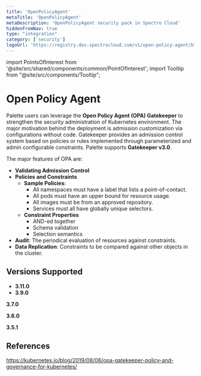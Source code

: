 ```yaml
---
title: 'OpenPolicyAgent'
metaTitle: 'OpenPolicyAgent'
metaDescription: 'OpenPolicyAgent security pack in Spectro Cloud'
hiddenFromNav: true
type: "integration"
category: ['security']
logoUrl: 'https://registry.dev.spectrocloud.com/v1/open-policy-agent/blobs/sha256:fcbad202dc9ca5e7a756562d8f9fc180ee77474034447dabc302d8a5a2bbe148?type=image/png" alt="OpenPolicyAgent logo'
---
```





import PointsOfInterest from '@site/src/shared/components/common/PointOfInterest';
import Tooltip from "@site/src/components/Tooltip";


# Open Policy Agent

Palette users can leverage the **Open Policy Agent (OPA) Gatekeeper** to strengthen the security administration of Kubernetes environment. The major motivation behind the deployment is admission customization via configurations without code. Gatekeeper provides an admission control system based on policies or rules implemented through parameterized and admin configurable constraints. Palette supports **Gatekeeper v3.0**.

The major features of OPA are:

* **Validating Admission Control**
* **Policies and Constraints**
  * **Sample Policies**:
    * All namespaces must have a label that lists a point-of-contact.
    * All pods must have an upper bound for resource usage.
    * All images must be from an approved repository.
    * Services must all have globally unique selectors.
  * **Constraint Properties**
    * AND-ed together
    * Schema validation
    * Selection semantics
* **Audit**: The periodical evaluation of resources against constraints.
* **Data Replication**: Constraints to be compared against other objects in the cluster.

## Versions Supported

<Tabs>

<TabItem value="3.9.x" label="3.9.x">

* **3.11.0**
* **3.9.0**

</TabItem>


<TabItem value="3.7.x" label="3.7.x">

**3.7.0**

</TabItem>

<TabItem value="3.6.x" label="3.6.x">

**3.6.0**

</TabItem>

<TabItem value="3.5.x" label="3.5.x">

**3.5.1**

</TabItem>

</Tabs>

## References

https://kubernetes.io/blog/2019/08/06/opa-gatekeeper-policy-and-governance-for-kubernetes/
